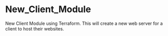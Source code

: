 # New_Client_Module
New Client Module using Terraform. This will create a new web server for a client to host their websites. 
